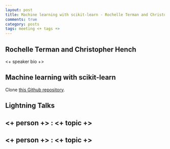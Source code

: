 ```yaml
---
layout: post
title: Machine learning with scikit-learn - Rochelle Terman and Christopher Hench
comments: true
category: posts
tags: meeting <+ tags +>
---
```

## Rochelle Terman and Christopher Hench

<+ speaker bio +> 

## Machine learning with scikit-learn

Clone [this Github repository](https://github.com/henchc/THW-scikit-learn).

## Lightning Talks 

## <+ person +> : <+ topic +>

## <+ person +> : <+ topic +>



